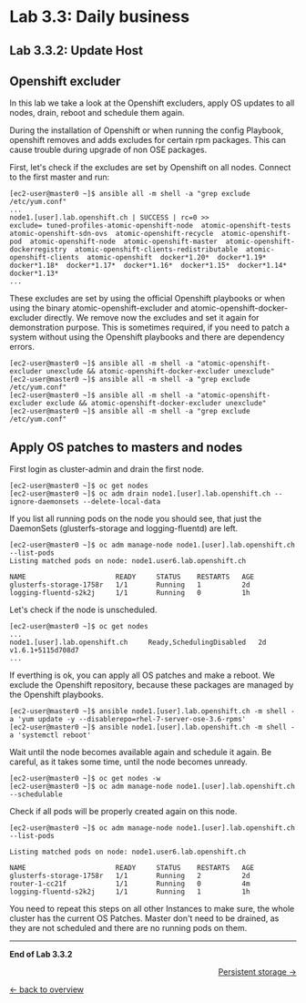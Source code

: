 Lab 3.3: Daily business
============

Lab 3.3.2: Update Host
-------------

## Openshift excluder
In this lab we take a look at the Openshift excluders, apply OS updates to all nodes, drain, reboot and schedule them again.

During the installation of Openshift or when running the config Playbook, openshift removes and adds excludes for certain rpm packages. This can cause trouble during upgrade of non OSE packages.

First, let's check if the excludes are set by Openshift on all nodes. Connect to the first master and run:
```
[ec2-user@master0 ~]$ ansible all -m shell -a "grep exclude /etc/yum.conf"
...
node1.[user].lab.openshift.ch | SUCCESS | rc=0 >>
exclude= tuned-profiles-atomic-openshift-node  atomic-openshift-tests  atomic-openshift-sdn-ovs  atomic-openshift-recycle  atomic-openshift-pod  atomic-openshift-node  atomic-openshift-master  atomic-openshift-dockerregistry  atomic-openshift-clients-redistributable  atomic-openshift-clients  atomic-openshift  docker*1.20*  docker*1.19*  docker*1.18*  docker*1.17*  docker*1.16*  docker*1.15*  docker*1.14*  docker*1.13*
...
```

These excludes are set by using the official Openshift playbooks or when using the binary atomic-openshift-excluder and atomic-openshift-docker-excluder directly.
We remove now the excludes and set it again for demonstration purpose. This is sometimes required, if you need to patch a system without using the Openshift playbooks and there are dependency errors.
```
[ec2-user@master0 ~]$ ansible all -m shell -a "atomic-openshift-excluder unexclude && atomic-openshift-docker-excluder unexclude"
[ec2-user@master0 ~]$ ansible all -m shell -a "grep exclude /etc/yum.conf"
[ec2-user@master0 ~]$ ansible all -m shell -a "atomic-openshift-excluder exclude && atomic-openshift-docker-excluder unexclude"
[ec2-user@master0 ~]$ ansible all -m shell -a "grep exclude /etc/yum.conf"
```

## Apply OS patches to masters and nodes
First login as cluster-admin and drain the first node.
```
[ec2-user@master0 ~]$ oc get nodes
[ec2-user@master0 ~]$ oc adm drain node1.[user].lab.openshift.ch --ignore-daemonsets --delete-local-data
```

If you list all running pods on the node you should see, that just the DaemonSets (glusterfs-storage and logging-fluentd) are left.
```
[ec2-user@master0 ~]$ oc adm manage-node node1.[user].lab.openshift.ch --list-pods
Listing matched pods on node: node1.user6.lab.openshift.ch

NAME                      READY     STATUS    RESTARTS   AGE
glusterfs-storage-1758r   1/1       Running   1          2d
logging-fluentd-s2k2j     1/1       Running   0          1h
```

Let's check if the node is unscheduled.
```
[ec2-user@master0 ~]$ oc get nodes
...
node1.[user].lab.openshift.ch     Ready,SchedulingDisabled   2d        v1.6.1+5115d708d7
...

```
If everthing is ok, you can apply all OS patches and make a reboot.
We exclude the Openshift repository, because these packages are managed by the Openshift playbooks.
```
[ec2-user@master0 ~]$ ansible node1.[user].lab.openshift.ch -m shell -a 'yum update -y --disablerepo=rhel-7-server-ose-3.6-rpms'
[ec2-user@master0 ~]$ ansible node1.[user].lab.openshift.ch -m shell -a 'systemctl reboot'
```

Wait until the node becomes available again and schedule it again. Be careful, as it takes some time, until the node becomes unready.
```
[ec2-user@master0 ~]$ oc get nodes -w
[ec2-user@master0 ~]$ oc adm manage-node node1.[user].lab.openshift.ch --schedulable
```

Check if all pods will be properly created again on this node.
```
[ec2-user@master0 ~]$ oc adm manage-node node1.[user].lab.openshift.ch --list-pods

Listing matched pods on node: node1.user6.lab.openshift.ch

NAME                      READY     STATUS    RESTARTS   AGE
glusterfs-storage-1758r   1/1       Running   2          2d
router-1-cc21f            1/1       Running   0          4m
logging-fluentd-s2k2j     1/1       Running   1          1h
```

You need to repeat this steps on all other Instances to make sure, the whole cluster has the current OS Patches. Master don't need to be drained, as they are not scheduled and there are no running pods on them.

---

**End of Lab 3.3.2**

<p width="100px" align="right"><a href="333_persistent_storage.md">Persistent storage →</a></p>

[← back to overview](../README.md)
